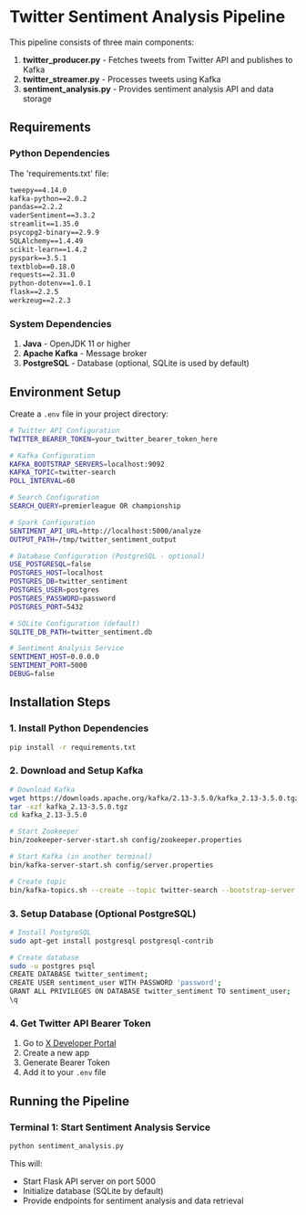 # Twitter Sentiment Analysis Pipeline

This pipeline consists of three main components:
1. **twitter_producer.py** - Fetches tweets from Twitter API and publishes to Kafka
2. **twitter_streamer.py** - Processes tweets using Kafka
3. **sentiment_analysis.py** - Provides sentiment analysis API and data storage

## Requirements

### Python Dependencies

The 'requirements.txt' file:

```txt
tweepy==4.14.0
kafka-python==2.0.2
pandas==2.2.2
vaderSentiment==3.3.2
streamlit==1.35.0
psycopg2-binary==2.9.9
SQLAlchemy==1.4.49
scikit-learn==1.4.2
pyspark==3.5.1
textblob==0.18.0
requests==2.31.0
python-dotenv==1.0.1
flask==2.2.5
werkzeug==2.2.3
```

### System Dependencies

1. **Java** - OpenJDK 11 or higher
2. **Apache Kafka** - Message broker
3. **PostgreSQL** - Database (optional, SQLite is used by default)

## Environment Setup

Create a `.env` file in your project directory:

```bash
# Twitter API Configuration
TWITTER_BEARER_TOKEN=your_twitter_bearer_token_here

# Kafka Configuration
KAFKA_BOOTSTRAP_SERVERS=localhost:9092
KAFKA_TOPIC=twitter-search
POLL_INTERVAL=60

# Search Configuration
SEARCH_QUERY=premierleague OR championship

# Spark Configuration
SENTIMENT_API_URL=http://localhost:5000/analyze
OUTPUT_PATH=/tmp/twitter_sentiment_output

# Database Configuration (PostgreSQL - optional)
USE_POSTGRESQL=false
POSTGRES_HOST=localhost
POSTGRES_DB=twitter_sentiment
POSTGRES_USER=postgres
POSTGRES_PASSWORD=password
POSTGRES_PORT=5432

# SQLite Configuration (default)
SQLITE_DB_PATH=twitter_sentiment.db

# Sentiment Analysis Service
SENTIMENT_HOST=0.0.0.0
SENTIMENT_PORT=5000
DEBUG=false
```

## Installation Steps

### 1. Install Python Dependencies

```bash
pip install -r requirements.txt
```

### 2. Download and Setup Kafka

```bash
# Download Kafka
wget https://downloads.apache.org/kafka/2.13-3.5.0/kafka_2.13-3.5.0.tgz
tar -xzf kafka_2.13-3.5.0.tgz
cd kafka_2.13-3.5.0

# Start Zookeeper
bin/zookeeper-server-start.sh config/zookeeper.properties

# Start Kafka (in another terminal)
bin/kafka-server-start.sh config/server.properties

# Create topic
bin/kafka-topics.sh --create --topic twitter-search --bootstrap-server localhost:9092 --partitions 1 --replication-factor 1
```

### 3. Setup Database (Optional PostgreSQL)

```bash
# Install PostgreSQL
sudo apt-get install postgresql postgresql-contrib

# Create database
sudo -u postgres psql
CREATE DATABASE twitter_sentiment;
CREATE USER sentiment_user WITH PASSWORD 'password';
GRANT ALL PRIVILEGES ON DATABASE twitter_sentiment TO sentiment_user;
\q
```

### 4. Get Twitter API Bearer Token

1. Go to [X Developer Portal](https://developer.x.com/en/porta)
2. Create a new app
3. Generate Bearer Token
4. Add it to your `.env` file

## Running the Pipeline

### Terminal 1: Start Sentiment Analysis Service

```bash
python sentiment_analysis.py
```

This will:
- Start Flask API server on port 5000
- Initialize database (SQLite by default)
- Provide endpoints for sentiment analysis and data retrieval
